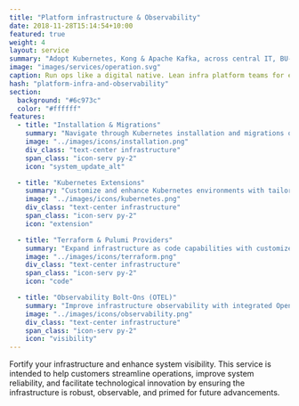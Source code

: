 ```yaml
---
title: "Platform infrastructure & Observability"
date: 2018-11-28T15:14:54+10:00
featured: true
weight: 4
layout: service
summary: "Adopt Kubernetes, Kong & Apache Kafka, across central IT, BU-wide and project deployments."
image: "images/services/operation.svg"
caption: Run ops like a digital native. Lean infra platform teams for enterprises
hash: "platform-infra-and-observability"
section:
  background: "#6c973c"
  color: "#ffffff"
features:
  - title: "Installation & Migrations"
    summary: "Navigate through Kubernetes installation and migrations on bare metal, ensuring optimized sizing and high availability."
    image: "../images/icons/installation.png"
    div_class: "text-center infrastructure"
    span_class: "icon-serv py-2"
    icon: "system_update_alt"

  - title: "Kubernetes Extensions"
    summary: "Customize and enhance Kubernetes environments with tailored extensions like operators and controllers."
    image: "../images/icons/kubernetes.png"
    div_class: "text-center infrastructure"
    span_class: "icon-serv py-2"
    icon: "extension"

  - title: "Terraform & Pulumi Providers"
    summary: "Expand infrastructure as code capabilities with customized Terraform and Pulumi providers."
    image: "../images/icons/terraform.png"
    div_class: "text-center infrastructure"
    span_class: "icon-serv py-2"
    icon: "code"

  - title: "Observability Bolt-Ons (OTEL)"
    summary: "Improve infrastructure observability with integrated OpenTelemetry for enhanced metrics."
    image: "../images/icons/observability.png"
    div_class: "text-center infrastructure"
    span_class: "icon-serv py-2"
    icon: "visibility"
---
```


Fortify your infrastructure and enhance system visibility. This service is intended to help customers streamline operations, improve system reliability, and facilitate technological innovation by ensuring the infrastructure is robust, observable, and primed for future advancements.
